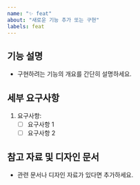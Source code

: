 ```yaml
---
name: "✨ feat"
about: "새로운 기능 추가 또는 구현"
labels: feat
---
```


## 기능 설명
- 구현하려는 기능의 개요를 간단히 설명하세요.

## 세부 요구사항
1. 요구사항:
    - [ ] 요구사항 1
    - [ ] 요구사항 2

## 참고 자료 및 디자인 문서
- 관련 문서나 디자인 자료가 있다면 추가하세요.
